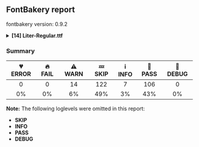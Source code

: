 ## FontBakery report

fontbakery version: 0.9.2

<details><summary><b>[14] Liter-Regular.ttf</b></summary><div><details><summary>⚠ <b>WARN:</b> Checking OS/2 achVendID. (<a href="https://font-bakery.readthedocs.io/en/stable/fontbakery/profiles/googlefonts.html#com.google.fonts/check/vendor_id">com.google.fonts/check/vendor_id</a>)</summary><div>


* ⚠ **WARN** OS/2 VendorID value 'NONE' is not yet recognized. If you registered it recently, then it's safe to ignore this warning message. Otherwise, you should set it to your own unique 4 character code, and register it with Microsoft at https://www.microsoft.com/typography/links/vendorlist.aspx
 [code: unknown]
</div></details><details><summary>⚠ <b>WARN:</b> Check for codepoints not covered by METADATA subsets. (<a href="https://font-bakery.readthedocs.io/en/stable/fontbakery/profiles/googlefonts.html#com.google.fonts/check/metadata/unreachable_subsetting">com.google.fonts/check/metadata/unreachable_subsetting</a>)</summary><div>


* ⚠ **WARN** The following codepoints supported by the font are not covered by
    any subsets defined in the font's metadata file, and will never
    be served. You can solve this by either manually adding additional
    subset declarations to METADATA.pb, or by editing the glyphset
    definitions.

 * U+02C7 CARON: try adding one of: yi, tifinagh, canadian-aboriginal
 * U+02D8 BREVE: try adding one of: yi, canadian-aboriginal
 * U+02D9 DOT ABOVE: try adding one of: yi, canadian-aboriginal
 * U+02DB OGONEK: try adding one of: yi, canadian-aboriginal
 * U+02DD DOUBLE ACUTE ACCENT: not included in any glyphset definition
 * U+0302 COMBINING CIRCUMFLEX ACCENT: try adding one of: cherokee, coptic, math, tifinagh
 * U+0306 COMBINING BREVE: try adding one of: tifinagh, old-permic
 * U+0307 COMBINING DOT ABOVE: try adding one of: math, old-permic, tai-le, tifinagh, canadian-aboriginal, malayalam, coptic, syriac
 * U+030A COMBINING RING ABOVE: try adding syriac
 * U+030B COMBINING DOUBLE ACUTE ACCENT: try adding one of: cherokee, osage
 * U+030C COMBINING CARON: try adding one of: cherokee, tai-le
 * U+0312 COMBINING TURNED COMMA ABOVE: not included in any glyphset definition
 * U+0326 COMBINING COMMA BELOW: not included in any glyphset definition
 * U+0327 COMBINING CEDILLA: not included in any glyphset definition
 * U+0328 COMBINING OGONEK: not included in any glyphset definition
 * U+0335 COMBINING SHORT STROKE OVERLAY: not included in any glyphset definition
 * U+0336 COMBINING LONG STROKE OVERLAY: not included in any glyphset definition
 * U+0337 COMBINING SHORT SOLIDUS OVERLAY: not included in any glyphset definition
 * U+0338 COMBINING LONG SOLIDUS OVERLAY: not included in any glyphset definition
 * U+0384 GREEK TONOS: try adding greek

Or you can add the above codepoints to one of the subsets supported by the font: `cyrillic`, `latin`, `latin-ext` [code: unreachable-subsetting]
</div></details><details><summary>⚠ <b>WARN:</b> Ensure fonts have ScriptLangTags declared on the 'meta' table. (<a href="https://font-bakery.readthedocs.io/en/stable/fontbakery/profiles/googlefonts.html#com.google.fonts/check/meta/script_lang_tags">com.google.fonts/check/meta/script_lang_tags</a>)</summary><div>


* ⚠ **WARN** This font file does not have a 'meta' table. [code: lacks-meta-table]
</div></details><details><summary>⚠ <b>WARN:</b> Check font contains no unreachable glyphs (<a href="https://font-bakery.readthedocs.io/en/stable/fontbakery/profiles/universal.html#com.google.fonts/check/unreachable_glyphs">com.google.fonts/check/unreachable_glyphs</a>)</summary><div>


* ⚠ **WARN** The following glyphs could not be reached by codepoint or substitution rules:

	- brevecombcy

	- uni030C.alt
 [code: unreachable-glyphs]
</div></details><details><summary>⚠ <b>WARN:</b> Check if each glyph has the recommended amount of contours. (<a href="https://font-bakery.readthedocs.io/en/stable/fontbakery/profiles/universal.html#com.google.fonts/check/contour_count">com.google.fonts/check/contour_count</a>)</summary><div>


* ⚠ **WARN** This check inspects the glyph outlines and detects the total number of contours in each of them. The expected values are infered from the typical ammounts of contours observed in a large collection of reference font families. The divergences listed below may simply indicate a significantly different design on some of your glyphs. On the other hand, some of these may flag actual bugs in the font such as glyphs mapped to an incorrect codepoint. Please consider reviewing the design and codepoint assignment of these to make sure they are correct.

The following glyphs do not have the recommended number of contours:

	- Glyph name: Q	Contours detected: 1	Expected: 2

	- Glyph name: uni00AD	Contours detected: 1	Expected: 0

	- Glyph name: Eth	Contours detected: 3	Expected: 2

	- Glyph name: igrave	Contours detected: 1	Expected: 2

	- Glyph name: iacute	Contours detected: 1	Expected: 2

	- Glyph name: icircumflex	Contours detected: 1	Expected: 2

	- Glyph name: idieresis	Contours detected: 2	Expected: 3

	- Glyph name: aogonek	Contours detected: 3	Expected: 2

	- Glyph name: Dcroat	Contours detected: 3	Expected: 2

	- Glyph name: dcroat	Contours detected: 3	Expected: 2

	- Glyph name: eogonek	Contours detected: 3	Expected: 2

	- Glyph name: hbar	Contours detected: 2	Expected: 1

	- Glyph name: imacron	Contours detected: 1	Expected: 2

	- Glyph name: Lslash	Contours detected: 2	Expected: 1

	- Glyph name: lslash	Contours detected: 2	Expected: 1

	- Glyph name: Eng	Contours detected: 2	Expected: 1

	- Glyph name: OE	Contours detected: 3	Expected: 2

	- Glyph name: Uogonek	Contours detected: 2	Expected: 1

	- Glyph name: uogonek	Contours detected: 2	Expected: 1

	- Glyph name: uni0409	Contours detected: 3	Expected: 2

	- Glyph name: uni040A	Contours detected: 3	Expected: 2

	- Glyph name: uni0459	Contours detected: 3	Expected: 2

	- Glyph name: uni045A	Contours detected: 3	Expected: 2

	- Glyph name: Dcroat	Contours detected: 3	Expected: 2

	- Glyph name: Eng	Contours detected: 2	Expected: 1

	- Glyph name: Eth	Contours detected: 3	Expected: 2

	- Glyph name: Lslash	Contours detected: 2	Expected: 1

	- Glyph name: OE	Contours detected: 3	Expected: 2

	- Glyph name: Q	Contours detected: 1	Expected: 2

	- Glyph name: Uogonek	Contours detected: 2	Expected: 1

	- Glyph name: aogonek	Contours detected: 3	Expected: 2

	- Glyph name: dcroat	Contours detected: 3	Expected: 2

	- Glyph name: eogonek	Contours detected: 3	Expected: 2

	- Glyph name: hbar	Contours detected: 2	Expected: 1

	- Glyph name: iacute	Contours detected: 1	Expected: 2

	- Glyph name: icircumflex	Contours detected: 1	Expected: 2

	- Glyph name: idieresis	Contours detected: 2	Expected: 3

	- Glyph name: igrave	Contours detected: 1	Expected: 2

	- Glyph name: imacron	Contours detected: 1	Expected: 2

	- Glyph name: lslash	Contours detected: 2	Expected: 1

	- Glyph name: uni00AD	Contours detected: 1	Expected: 0

	- Glyph name: uni0409	Contours detected: 3	Expected: 2

	- Glyph name: uni040A	Contours detected: 3	Expected: 2

	- Glyph name: uni0459	Contours detected: 3	Expected: 2

	- Glyph name: uni045A	Contours detected: 3	Expected: 2

	- Glyph name: uogonek	Contours detected: 2	Expected: 1
 [code: contour-count]
</div></details><details><summary>⚠ <b>WARN:</b> Does the font contain a soft hyphen? (<a href="https://font-bakery.readthedocs.io/en/stable/fontbakery/profiles/universal.html#com.google.fonts/check/soft_hyphen">com.google.fonts/check/soft_hyphen</a>)</summary><div>


* ⚠ **WARN** This font has a 'Soft Hyphen' character. [code: softhyphen]
</div></details><details><summary>⚠ <b>WARN:</b> Check math signs have the same width. (<a href="https://font-bakery.readthedocs.io/en/stable/fontbakery/profiles/universal.html#com.google.fonts/check/math_signs_width">com.google.fonts/check/math_signs_width</a>)</summary><div>


* ⚠ **WARN** The most common width is 554 among a set of 2 math glyphs.
The following math glyphs have a different width, though:

Width = 594:
plus

Width = 491:
less

Width = 574:
equal

Width = 501:
greater

Width = 588:
multiply
 [code: width-outliers]
</div></details><details><summary>⚠ <b>WARN:</b> Check accent of Lcaron, dcaron, lcaron, tcaron (derived from com.google.fonts/check/alt_caron) (<a href="https://font-bakery.readthedocs.io/en/stable/fontbakery/profiles/universal.html#com.google.fonts/check/alt_caron">com.google.fonts/check/alt_caron</a>)</summary><div>


* ⚠ **WARN** dcaron is decomposed and therefore could not be checked. Please check manually. [code: decomposed-outline]
</div></details><details><summary>⚠ <b>WARN:</b> Are there any misaligned on-curve points? (<a href="https://font-bakery.readthedocs.io/en/stable/fontbakery/profiles/<Section: Outline Correctness Checks>.html#com.google.fonts/check/outline_alignment_miss">com.google.fonts/check/outline_alignment_miss</a>)</summary><div>


* ⚠ **WARN** The following glyphs have on-curve points which have potentially incorrect y coordinates:

	* numbersign (U+0023): X=427.0,Y=1.0 (should be at baseline 0?)

	* numbersign (U+0023): X=341.0,Y=1.0 (should be at baseline 0?)

	* numbersign (U+0023): X=182.0,Y=1.0 (should be at baseline 0?)

	* numbersign (U+0023): X=96.0,Y=1.0 (should be at baseline 0?)

	* parenleft (U+0028): X=163.0,Y=1.5 (should be at baseline 0?)

	* parenright (U+0029): X=221.0,Y=1.5 (should be at baseline 0?)

	* a (U+0061): X=285.5,Y=1.0 (should be at baseline 0?)

	* y (U+0079): X=221.0,Y=2.0 (should be at baseline 0?)

	* sterling (U+00A3): X=526.0,Y=2.0 (should be at baseline 0?)

	* copyright (U+00A9): X=570.0,Y=1.5 (should be at baseline 0?)

	* copyright (U+00A9): X=313.5,Y=1.5 (should be at baseline 0?)

	* ordfeminine (U+00AA): X=285.5,Y=1.0 (should be at baseline 0?)

	* questiondown (U+00BF): X=334.0,Y=1.0 (should be at baseline 0?)

	* agrave (U+00E0): X=285.5,Y=1.0 (should be at baseline 0?)

	* aacute (U+00E1): X=285.5,Y=1.0 (should be at baseline 0?)

	* acircumflex (U+00E2): X=285.5,Y=1.0 (should be at baseline 0?)

	* atilde (U+00E3): X=285.5,Y=1.0 (should be at baseline 0?)

	* adieresis (U+00E4): X=285.5,Y=1.0 (should be at baseline 0?)

	* aring (U+00E5): X=285.5,Y=1.0 (should be at baseline 0?)

	* eth (U+00F0): X=250.5,Y=700.5 (should be at cap-height 700?)

	* ntilde (U+00F1): X=354.0,Y=699.5 (should be at cap-height 700?)

	* otilde (U+00F5): X=361.0,Y=699.5 (should be at cap-height 700?)

	* oslash (U+00F8): X=191.5,Y=1.0 (should be at baseline 0?)

	* yacute (U+00FD): X=221.0,Y=2.0 (should be at baseline 0?)

	* ydieresis (U+00FF): X=221.0,Y=2.0 (should be at baseline 0?)

	* amacron (U+0101): X=285.5,Y=1.0 (should be at baseline 0?)

	* abreve (U+0103): X=285.5,Y=1.0 (should be at baseline 0?)

	* aogonek (U+0105): X=285.5,Y=1.0 (should be at baseline 0?)

	* dcaron (U+010F): X=682.0,Y=701.0 (should be at cap-height 700?)

	* Lcaron (U+013D): X=403.0,Y=699.0 (should be at cap-height 700?)

	* Lcaron (U+013D): X=517.0,Y=699.0 (should be at cap-height 700?)

	* OE (U+0152): X=1044.0,Y=1.0 (should be at baseline 0?)

	* OE (U+0152): X=598.0,Y=1.0 (should be at baseline 0?)

	* OE (U+0152): X=598.0,Y=701.0 (should be at cap-height 700?)

	* OE (U+0152): X=1044.0,Y=701.0 (should be at cap-height 700?)

	* ycircumflex (U+0177): X=221.0,Y=2.0 (should be at baseline 0?)

	* uni02BC (U+02BC): X=148.0,Y=698.0 (should be at cap-height 700?)

	* uni02BC (U+02BC): X=262.0,Y=698.0 (should be at cap-height 700?)

	* tildecomb (U+0303): X=198.5,Y=701.0 (should be at cap-height 700?)

	* uni0402 (U+0402): X=345.0,Y=2.0 (should be at baseline 0?)

	* uni0409 (U+0409): X=36.0,Y=-2.0 (should be at baseline 0?)

	* uni0409 (U+0409): X=10.0,Y=-2.0 (should be at baseline 0?)

	* uni041B (U+041B): X=36.0,Y=-2.0 (should be at baseline 0?)

	* uni041B (U+041B): X=10.0,Y=-2.0 (should be at baseline 0?)

	* uni0430 (U+0430): X=285.5,Y=1.0 (should be at baseline 0?)

	* uni0431 (U+0431): X=294.0,Y=698.0 (should be at cap-height 700?)

	* uni043B (U+043B): X=36.0,Y=-2.0 (should be at baseline 0?)

	* uni043B (U+043B): X=12.0,Y=-2.0 (should be at baseline 0?)

	* uni0443 (U+0443): X=221.0,Y=2.0 (should be at baseline 0?)

	* uni0459 (U+0459): X=36.0,Y=-2.0 (should be at baseline 0?)

	* uni0459 (U+0459): X=12.0,Y=-2.0 (should be at baseline 0?)

	* uni045E (U+045E): X=221.0,Y=2.0 (should be at baseline 0?)

	* uni1E9E (U+1E9E): X=277.0,Y=1.0 (should be at baseline 0?)

	* ygrave (U+1EF3): X=221.0,Y=2.0 (should be at baseline 0?) [code: found-misalignments]
</div></details><details><summary>⚠ <b>WARN:</b> Are any segments inordinately short? (<a href="https://font-bakery.readthedocs.io/en/stable/fontbakery/profiles/<Section: Outline Correctness Checks>.html#com.google.fonts/check/outline_short_segments">com.google.fonts/check/outline_short_segments</a>)</summary><div>


* ⚠ **WARN** The following glyphs have segments which seem very short:

	* ampersand (U+0026) contains a short segment B<<217.5,389.0>-<224.0,393.0>-<228.0,394.0>>

	* four (U+0034) contains a short segment L<<382.0,620.0>--<376.0,620.0>>

	* M (U+004D) contains a short segment L<<446.0,118.0>--<448.0,118.0>>

	* M (U+004D) contains a short segment L<<174.0,544.0>--<170.0,544.0>>

	* Q (U+0051) contains a short segment B<<513.0,22.0>-<525.0,28.0>-<536.0,35.0>>

	* a (U+0061) contains a short segment L<<374.0,63.0>--<372.0,63.0>>

	* b (U+0062) contains a short segment L<<148.0,452.0>--<150.0,452.0>>

	* d (U+0064) contains a short segment L<<432.0,66.0>--<430.0,66.0>>

	* e (U+0065) contains a short segment L<<128.0,236.0>--<128.0,234.0>>

	* g (U+0067) contains a short segment L<<428.0,72.0>--<424.0,72.0>>

	* h (U+0068) contains a short segment L<<150.0,464.0>--<152.0,464.0>>

	* m (U+006D) contains a short segment L<<468.0,334.0>--<468.0,334.0>>

	* m (U+006D) contains a short segment B<<468.0,334.0>-<468.0,332.0>-<468.0,330.0>>

	* n (U+006E) contains a short segment L<<150.0,464.0>--<152.0,464.0>>

	* p (U+0070) contains a short segment L<<146.0,453.0>--<148.0,453.0>>

	* q (U+0071) contains a short segment L<<429.0,68.0>--<427.0,68.0>>

	* r (U+0072) contains a short segment L<<146.0,433.0>--<148.0,433.0>>

	* u (U+0075) contains a short segment L<<398.0,56.0>--<396.0,56.0>>

	* section (U+00A7) contains a short segment L<<203.0,403.0>--<201.0,403.0>>

	* ordfeminine (U+00AA) contains a short segment L<<374.0,63.0>--<372.0,63.0>>

	* AE (U+00C6) contains a short segment L<<470.0,602.0>--<465.0,602.0>>

	* agrave (U+00E0) contains a short segment L<<374.0,63.0>--<372.0,63.0>>

	* aacute (U+00E1) contains a short segment L<<374.0,63.0>--<372.0,63.0>>

	* acircumflex (U+00E2) contains a short segment L<<374.0,63.0>--<372.0,63.0>>

	* atilde (U+00E3) contains a short segment L<<374.0,63.0>--<372.0,63.0>>

	* adieresis (U+00E4) contains a short segment L<<374.0,63.0>--<372.0,63.0>>

	* aring (U+00E5) contains a short segment L<<374.0,63.0>--<372.0,63.0>>

	* ae (U+00E6) contains a short segment L<<459.0,236.0>--<459.0,234.0>>

	* egrave (U+00E8) contains a short segment L<<128.0,236.0>--<128.0,234.0>>

	* eacute (U+00E9) contains a short segment L<<128.0,236.0>--<128.0,234.0>>

	* ecircumflex (U+00EA) contains a short segment L<<128.0,236.0>--<128.0,234.0>>

	* edieresis (U+00EB) contains a short segment L<<128.0,236.0>--<128.0,234.0>>

	* ntilde (U+00F1) contains a short segment L<<150.0,464.0>--<152.0,464.0>>

	* ugrave (U+00F9) contains a short segment L<<398.0,56.0>--<396.0,56.0>>

	* uacute (U+00FA) contains a short segment L<<398.0,56.0>--<396.0,56.0>>

	* ucircumflex (U+00FB) contains a short segment L<<398.0,56.0>--<396.0,56.0>>

	* udieresis (U+00FC) contains a short segment L<<398.0,56.0>--<396.0,56.0>>

	* thorn (U+00FE) contains a short segment L<<146.0,453.0>--<148.0,453.0>>

	* amacron (U+0101) contains a short segment L<<374.0,63.0>--<372.0,63.0>>

	* abreve (U+0103) contains a short segment L<<374.0,63.0>--<372.0,63.0>>

	* aogonek (U+0105) contains a short segment L<<374.0,63.0>--<372.0,63.0>>

	* dcaron (U+010F) contains a short segment L<<432.0,66.0>--<430.0,66.0>>

	* dcroat (U+0111) contains a short segment L<<432.0,66.0>--<430.0,66.0>>

	* emacron (U+0113) contains a short segment L<<128.0,236.0>--<128.0,234.0>>

	* edotaccent (U+0117) contains a short segment L<<128.0,236.0>--<128.0,234.0>>

	* eogonek (U+0119) contains a short segment L<<128.0,236.0>--<128.0,234.0>>

	* ecaron (U+011B) contains a short segment L<<128.0,236.0>--<128.0,234.0>>

	* gbreve (U+011F) contains a short segment L<<428.0,72.0>--<424.0,72.0>>

	* gdotaccent (U+0121) contains a short segment L<<428.0,72.0>--<424.0,72.0>>

	* uni0123 (U+0123) contains a short segment L<<428.0,72.0>--<424.0,72.0>>

	* hbar (U+0127) contains a short segment L<<150.0,464.0>--<152.0,464.0>>

	* nacute (U+0144) contains a short segment L<<150.0,464.0>--<152.0,464.0>>

	* uni0146 (U+0146) contains a short segment L<<150.0,464.0>--<152.0,464.0>>

	* ncaron (U+0148) contains a short segment L<<150.0,464.0>--<152.0,464.0>>

	* eng (U+014B) contains a short segment L<<150.0,464.0>--<152.0,464.0>>

	* oe (U+0153) contains a short segment L<<522.0,236.0>--<522.0,234.0>>

	* racute (U+0155) contains a short segment L<<146.0,433.0>--<148.0,433.0>>

	* uni0157 (U+0157) contains a short segment L<<146.0,433.0>--<148.0,433.0>>

	* rcaron (U+0159) contains a short segment L<<146.0,433.0>--<148.0,433.0>>

	* umacron (U+016B) contains a short segment L<<398.0,56.0>--<396.0,56.0>>

	* ubreve (U+016D) contains a short segment L<<398.0,56.0>--<396.0,56.0>>

	* uring (U+016F) contains a short segment L<<398.0,56.0>--<396.0,56.0>>

	* uhungarumlaut (U+0171) contains a short segment L<<398.0,56.0>--<396.0,56.0>>

	* uogonek (U+0173) contains a short segment L<<398.0,56.0>--<396.0,56.0>>

	* uni0402 (U+0402) contains a short segment L<<345.0,2.0>--<346.0,0.0>>

	* uni0402 (U+0402) contains a short segment L<<345.0,368.0>--<347.0,368.0>>

	* uni0409 (U+0409) contains a short segment L<<10.0,81.0>--<25.0,81.0>>

	* uni040B (U+040B) contains a short segment L<<345.0,379.0>--<346.0,379.0>>

	* uni041B (U+041B) contains a short segment L<<10.0,81.0>--<25.0,81.0>>

	* uni041C (U+041C) contains a short segment L<<446.0,118.0>--<448.0,118.0>>

	* uni041C (U+041C) contains a short segment L<<174.0,544.0>--<170.0,544.0>>

	* uni0430 (U+0430) contains a short segment L<<374.0,63.0>--<372.0,63.0>>

	* uni0435 (U+0435) contains a short segment L<<128.0,236.0>--<128.0,234.0>>

	* uni043B (U+043B) contains a short segment L<<12.0,76.0>--<26.0,76.0>>

	* uni043C (U+043C) contains a short segment L<<349.0,102.0>--<352.0,102.0>>

	* uni043C (U+043C) contains a short segment L<<147.0,377.0>--<144.0,377.0>>

	* uni0440 (U+0440) contains a short segment L<<146.0,453.0>--<148.0,453.0>>

	* uni0450 (U+0450) contains a short segment L<<128.0,236.0>--<128.0,234.0>>

	* uni0451 (U+0451) contains a short segment L<<128.0,236.0>--<128.0,234.0>>

	* uni0452 (U+0452) contains a short segment L<<256.0,464.0>--<258.0,464.0>>

	* uni0452 (U+0452) contains a short segment L<<420.0,-114.0>--<440.0,-114.0>>

	* uni0459 (U+0459) contains a short segment L<<12.0,76.0>--<26.0,76.0>>

	* uni045B (U+045B) contains a short segment L<<256.0,464.0>--<258.0,464.0>>

	* Euro (U+20AC) contains a short segment B<<124.0,352.0>-<124.0,365.0>-<125.0,377.0>>

	* Euro (U+20AC) contains a short segment B<<209.0,377.0>-<209.0,365.0>-<209.0,352.0>>

	* trademark (U+2122) contains a short segment L<<546.0,418.0>--<548.0,418.0>>

	* trademark (U+2122) contains a short segment L<<408.0,632.0>--<406.0,632.0>> [code: found-short-segments]
</div></details><details><summary>⚠ <b>WARN:</b> Do any segments have colinear vectors? (<a href="https://font-bakery.readthedocs.io/en/stable/fontbakery/profiles/<Section: Outline Correctness Checks>.html#com.google.fonts/check/outline_colinear_vectors">com.google.fonts/check/outline_colinear_vectors</a>)</summary><div>


* ⚠ **WARN** The following glyphs have colinear vectors:

	* section (U+00A7): L<<208.0,224.0>--<321.0,204.0>> -> L<<321.0,204.0>--<329.0,202.0>> [code: found-colinear-vectors]
</div></details><details><summary>⚠ <b>WARN:</b> Do outlines contain any semi-vertical or semi-horizontal lines? (<a href="https://font-bakery.readthedocs.io/en/stable/fontbakery/profiles/<Section: Outline Correctness Checks>.html#com.google.fonts/check/outline_semi_vertical">com.google.fonts/check/outline_semi_vertical</a>)</summary><div>


* ⚠ **WARN** The following glyphs have semi-vertical/semi-horizontal lines:

	* AE (U+00C6): L<<470.0,186.0>--<228.0,187.0>>

	* Eng (U+014A): L<<559.0,358.0>--<557.0,700.0>>

	* Eng (U+014A): L<<86.0,0.0>--<87.0,700.0>>

	* M (U+004D): L<<716.0,0.0>--<718.0,332.0>>

	* N (U+004E): L<<559.0,358.0>--<557.0,700.0>>

	* N (U+004E): L<<86.0,0.0>--<87.0,700.0>>

	* Nacute (U+0143): L<<559.0,358.0>--<557.0,700.0>>

	* Nacute (U+0143): L<<86.0,0.0>--<87.0,700.0>>

	* Ncaron (U+0147): L<<559.0,358.0>--<557.0,700.0>>

	* Ncaron (U+0147): L<<86.0,0.0>--<87.0,700.0>>

	* Ntilde (U+00D1): L<<559.0,358.0>--<557.0,700.0>>

	* Ntilde (U+00D1): L<<86.0,0.0>--<87.0,700.0>>

	* divide (U+00F7): L<<37.0,349.0>--<516.0,350.0>>

	* dotlessi (U+0131): L<<76.0,0.0>--<75.0,520.0>>

	* equal (U+003D): L<<47.0,248.0>--<526.0,249.0>>

	* equal (U+003D): L<<47.0,442.0>--<526.0,443.0>>

	* i (U+0069): L<<78.0,0.0>--<77.0,520.0>>

	* ij (U+0133): L<<78.0,0.0>--<77.0,520.0>>

	* iogonek (U+012F): L<<156.0,0.0>--<155.0,520.0>>

	* l (U+006C): L<<76.0,0.0>--<75.0,733.0>>

	* lacute (U+013A): L<<76.0,0.0>--<75.0,733.0>>

	* lcaron (U+013E): L<<76.0,0.0>--<75.0,733.0>>

	* lslash (U+0142): L<<76.0,0.0>--<75.0,733.0>>

	* minus (U+2212): L<<37.0,349.0>--<516.0,350.0>>

	* p (U+0070): L<<148.0,68.0>--<150.0,-200.0>>

	* q (U+0071): L<<427.0,-200.0>--<429.0,68.0>>

	* sterling (U+00A3): L<<206.0,82.0>--<526.0,84.0>>

	* sterling (U+00A3): L<<526.0,2.0>--<50.0,0.0>>

	* thorn (U+00FE): L<<148.0,68.0>--<150.0,-200.0>>

	* uni013C (U+013C): L<<76.0,0.0>--<75.0,733.0>>

	* uni0145 (U+0145): L<<559.0,358.0>--<557.0,700.0>>

	* uni0145 (U+0145): L<<86.0,0.0>--<87.0,700.0>>

	* uni040D (U+040D): L<<176.0,700.0>--<174.0,358.0>>

	* uni040D (U+040D): L<<646.0,700.0>--<647.0,0.0>>

	* uni0418 (U+0418): L<<176.0,700.0>--<174.0,358.0>>

	* uni0418 (U+0418): L<<646.0,700.0>--<647.0,0.0>>

	* uni0419 (U+0419): L<<174.0,700.0>--<172.0,358.0>>

	* uni0419 (U+0419): L<<644.0,700.0>--<645.0,0.0>>

	* uni041C (U+041C): L<<716.0,0.0>--<718.0,332.0>>

	* uni0434 (U+0434): L<<414.0,78.0>--<416.0,444.0>>

	* uni0434 (U+0434): L<<502.0,520.0>--<500.0,78.0>>

	* uni0440 (U+0440): L<<148.0,68.0>--<150.0,-200.0>>

	* uni0442 (U+0442): L<<194.0,0.0>--<196.0,444.0>>

	* uni0442 (U+0442): L<<282.0,444.0>--<280.0,0.0>>

	* uni0456 (U+0456): L<<76.0,0.0>--<75.0,520.0>>

	* uni1E9E (U+1E9E): L<<86.0,0.0>--<91.0,700.0>>

	* uni2116 (U+2116): L<<559.0,358.0>--<557.0,700.0>>

	* uni2116 (U+2116): L<<86.0,0.0>--<87.0,700.0>>

	* yen (U+00A5): L<<264.0,0.0>--<263.0,116.0>>

	* yen (U+00A5): L<<355.0,116.0>--<354.0,0.0>> [code: found-semi-vertical]
</div></details><details><summary>⚠ <b>WARN:</b> Ensure dotted circle glyph is present and can attach marks. (<a href="https://font-bakery.readthedocs.io/en/stable/fontbakery/profiles/<Section: Shaping Checks>.html#com.google.fonts/check/dotted_circle">com.google.fonts/check/dotted_circle</a>)</summary><div>


* ⚠ **WARN** No dotted circle glyph present [code: missing-dotted-circle]
</div></details><details><summary>⚠ <b>WARN:</b> Ensure soft_dotted characters lose their dot when combined with marks that replace the dot. (<a href="https://font-bakery.readthedocs.io/en/stable/fontbakery/profiles/<Section: Shaping Checks>.html#com.google.fonts/check/soft_dotted">com.google.fonts/check/soft_dotted</a>)</summary><div>


* ⚠ **WARN** The dot of soft dotted characters _should_ disappear in other cases, for example: i̒ i̦̒ i̧̒ i̵̒ i̶̒ i̷̒ i̸̒ j̒ j̦̒ j̧̒ j̵̒ j̶̒ j̷̒ j̸̒ į̒ į̦̒ į̧̒ į̵̒ į̶̒ į̷̒

Your font fully covers the following languages that require the soft-dotted feature: Dutch (Latn, 31,709,104 speakers). 

Your font does *not* cover the following languages that require the soft-dotted feature: Basaa (Latn, 332,940 speakers), Navajo (Latn, 166,319 speakers), Belarusian (Cyrl, 10,064,517 speakers), Lithuanian (Latn, 2,357,094 speakers), Igbo (Latn, 27,823,640 speakers), Aghem (Latn, 38,843 speakers), Ukrainian (Cyrl, 29,273,587 speakers). [code: soft-dotted]
</div></details><br></div></details>

### Summary

| 💔 ERROR | 🔥 FAIL | ⚠ WARN | 💤 SKIP | ℹ INFO | 🍞 PASS | 🔎 DEBUG |
|:-----:|:----:|:----:|:----:|:----:|:----:|:----:|
| 0 | 0 | 14 | 122 | 7 | 106 | 0 |
| 0% | 0% | 6% | 49% | 3% | 43% | 0% |

**Note:** The following loglevels were omitted in this report:
* **SKIP**
* **INFO**
* **PASS**
* **DEBUG**
